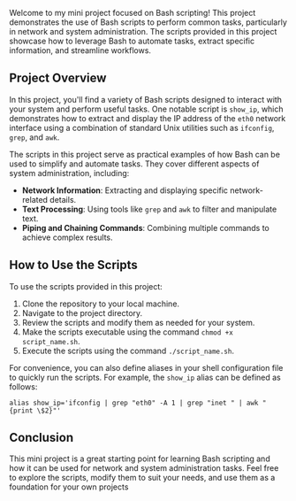 Welcome to my mini project focused on Bash scripting! This project demonstrates the use of Bash scripts to perform common tasks, particularly in network and system administration. The scripts provided in this project showcase how to leverage Bash to automate tasks, extract specific information, and streamline workflows.

## Project Overview

In this project, you'll find a variety of Bash scripts designed to interact with your system and perform useful tasks. One notable script is `show_ip`, which demonstrates how to extract and display the IP address of the `eth0` network interface using a combination of standard Unix utilities such as `ifconfig`, `grep`, and `awk`.

The scripts in this project serve as practical examples of how Bash can be used to simplify and automate tasks. They cover different aspects of system administration, including:

- **Network Information**: Extracting and displaying specific network-related details.
- **Text Processing**: Using tools like `grep` and `awk` to filter and manipulate text.
- **Piping and Chaining Commands**: Combining multiple commands to achieve complex results.

## How to Use the Scripts

To use the scripts provided in this project:

1. Clone the repository to your local machine.
2. Navigate to the project directory.
3. Review the scripts and modify them as needed for your system.
4. Make the scripts executable using the command `chmod +x script_name.sh`.
5. Execute the scripts using the command `./script_name.sh`.

For convenience, you can also define aliases in your shell configuration file to quickly run the scripts. For example, the `show_ip` alias can be defined as follows:

```
alias show_ip='ifconfig | grep "eth0" -A 1 | grep "inet " | awk "{print \$2}"'
```

## Conclusion

This mini project is a great starting point for learning Bash scripting and how it can be used for network and system administration tasks. Feel free to explore the scripts, modify them to suit your needs, and use them as a foundation for your own projects